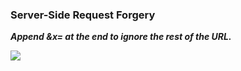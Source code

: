 ### Server-Side Request Forgery


***Append &x= at the end to ignore the rest of the URL.***

![](https://i.imgur.com/akEIcAO.png)

